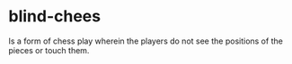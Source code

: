# blind-chees
Is a form of chess play wherein the players do not see the positions of the pieces or touch them.
